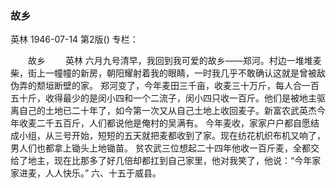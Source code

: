 ### 故乡
英林
1946-07-14
第2版()
专栏：

　　故乡
　　英林
    六月九号清早，我回到我可爱的故乡——郑河。村边一堆堆麦柴，街上一幢幢的新房，朝阳耀射着我的眼睛，一时我几乎不敢确认这就是曾被敌伪弄的颓垣断壁的家。
    郑河变了，今年麦田三千亩，收麦三十万斤，每人合一百五十斤，收得最少的是闵小四和一个二流子，闵小四只收一百斤。他们是被地主驱离自己的土地已二十年了，如今第一次又从自己土地上收回麦子。新富农武英杰今年收麦二千五百斤，人们都说他是俺村的吴满有。
    今年麦收，家家户户都自愿结成小组，从三号开始，短短的五天就把麦都收到了家。现在纺花机织布机又响了，男人们也都拿上锄头上地锄苗。
    贫农武三位想起二十四年他收一百斤麦，全都交给了地主，现在比那多了好几倍却都扛到自己家里，他对我笑了，他说：“今年家家进麦，人人快乐。”
                                                    六、十五于威县。
